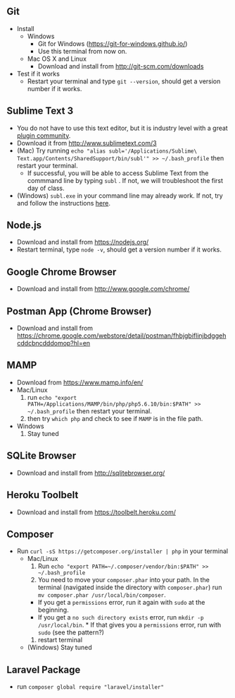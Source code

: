 ## Git
* Install
  * Windows
    * Git for Windows (https://git-for-windows.github.io/)
    * Use this terminal from now on.
  * Mac OS X and Linux
    * Download and install from http://git-scm.com/downloads
* Test if it works
  * Restart your terminal and type `git --version`, should get a version number if it works.

## Sublime Text 3
* You do not have to use this text editor, but it is industry level with a great [plugin community](https://packagecontrol.io/).
* Download it from http://www.sublimetext.com/3
* (Mac) Try running `echo "alias subl='/Applications/Sublime\ Text.app/Contents/SharedSupport/bin/subl'" >> ~/.bash_profile` then restart your terminal.
  * If successful, you will be able to access Sublime Text from the commmand line by typing `subl` . If not, we will troubleshoot the first day of class.
* (Windows) `subl.exe` in your command line may already work. If not, try and follow the instructions [here](https://scotch.io/tutorials/open-sublime-text-from-the-command-line-using-subl-exe-windows).

## Node.js
* Download and install from https://nodejs.org/
* Restart terminal, type `node -v`, should get a version number if it works.

## Google Chrome Browser
* Download and install from http://www.google.com/chrome/

## Postman App (Chrome Browser)
* Download and install from https://chrome.google.com/webstore/detail/postman/fhbjgbiflinjbdggehcddcbncdddomop?hl=en

## MAMP
* Download from https://www.mamp.info/en/
* Mac/Linux
  1. run `echo "export PATH=/Applications/MAMP/bin/php/php5.6.10/bin:$PATH" >> ~/.bash_profile` then restart your terminal.
  1. then try `which php` and check to see if `MAMP` is in the file path.
* Windows
  1. Stay tuned

## SQLite Browser
* Download and install from http://sqlitebrowser.org/

## Heroku Toolbelt
* Download and install from https://toolbelt.heroku.com/

## Composer
* Run `curl -sS https://getcomposer.org/installer | php` in your terminal
  * Mac/Linux
    1. Run `echo "export PATH=~/.composer/vendor/bin:$PATH" >> ~/.bash_profile`
    1. You need to move your `composer.phar` into your path. In the terminal (navigated inside the directory with `composer.phar`) run `mv composer.phar /usr/local/bin/composer`.
      *  If you get a `permissions` error, run it again with `sudo` at the beginning. 
      *  If you get a `no such directory exists` error, run `mkdir -p /usr/local/bin`.
        *  If that gives you a `permissions` error, run with `sudo` (see the pattern?)
    1. restart terminal
  * (Windows) Stay tuned

## Laravel Package
* run `composer global require "laravel/installer"`
